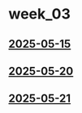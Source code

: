 # week_03 <!-- markmap: foldAll -->
## [2025-05-15](2025-05-15/2025-05-15.html)
## [2025-05-20](2025-05-20/2025-05-20.html)
## [2025-05-21](2025-05-21/2025-05-21.html)
